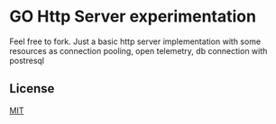 # GO Http Server experimentation

Feel free to fork. Just a basic http server implementation with some resources as connection pooling, open telemetry, db connection with postresql

## License

[MIT](https://choosealicense.com/licenses/mit/)
